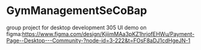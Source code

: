 # GymManagementSeCoBap
group project for desktop development 305
UI demo on figma:https://www.figma.com/design/KjiimMAa3pKZ1hrjofEHWu/Payment-Page--Desktop---Community-?node-id=3-222&t=FOsF8aDJ1cdHgeJN-1
